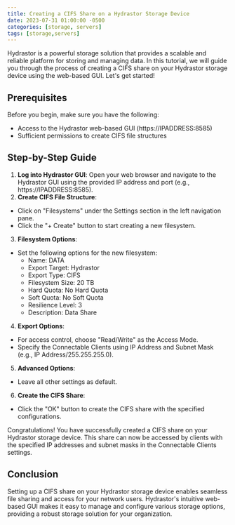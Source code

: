 ```yaml
---
title: Creating a CIFS Share on a Hydrastor Storage Device
date: 2023-07-31 01:00:00 -0500
categories: [storage, servers]
tags: [storage,servers]
---
```


Hydrastor is a powerful storage solution that provides a scalable and reliable platform for storing and managing data. In this tutorial, we will guide you through the process of creating a CIFS share on your Hydrastor storage device using the web-based GUI. Let's get started!

## Prerequisites

Before you begin, make sure you have the following:

- Access to the Hydrastor web-based GUI (https://IPADDRESS:8585)
- Sufficient permissions to create CIFS file structures

## Step-by-Step Guide

1. **Log into Hydrastor GUI**: Open your web browser and navigate to the Hydrastor GUI using the provided IP address and port (e.g., https://IPADDRESS:8585).<br>
2. **Create CIFS File Structure**:
- Click on "Filesystems" under the Settings section in the left navigation pane.
- Click the "+ Create" button to start creating a new filesystem.<br>
3. **Filesystem Options**:
- Set the following options for the new filesystem:
     * Name: DATA
     * Export Target: Hydrastor
     * Export Type: CIFS
     * Filesystem Size: 20 TB
     * Hard Quota: No Hard Quota
     * Soft Quota: No Soft Quota
     * Resilience Level: 3
     * Description: Data Share<br>
4. **Export Options**:
- For access control, choose "Read/Write" as the Access Mode.
- Specify the Connectable Clients using IP Address and Subnet Mask (e.g., IP Address/255.255.255.0).<br>
5. **Advanced Options**:
- Leave all other settings as default.<br>
6. **Create the CIFS Share**:
- Click the "OK" button to create the CIFS share with the specified configurations.<br>

Congratulations! You have successfully created a CIFS share on your Hydrastor storage device. This share can now be accessed by clients with the specified IP addresses and subnet masks in the Connectable Clients settings.

## Conclusion

Setting up a CIFS share on your Hydrastor storage device enables seamless file sharing and access for your network users. Hydrastor's intuitive web-based GUI makes it easy to manage and configure various storage options, providing a robust storage solution for your organization.
